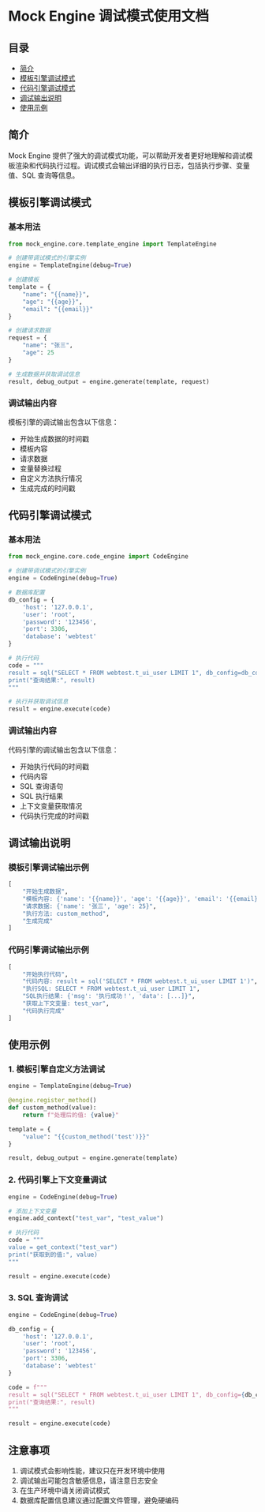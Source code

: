 # Mock Engine 调试模式使用文档

## 目录
- [简介](#简介)
- [模板引擎调试模式](#模板引擎调试模式)
- [代码引擎调试模式](#代码引擎调试模式)
- [调试输出说明](#调试输出说明)
- [使用示例](#使用示例)

## 简介

Mock Engine 提供了强大的调试模式功能，可以帮助开发者更好地理解和调试模板渲染和代码执行过程。调试模式会输出详细的执行日志，包括执行步骤、变量值、SQL 查询等信息。

## 模板引擎调试模式

### 基本用法

```python
from mock_engine.core.template_engine import TemplateEngine

# 创建带调试模式的引擎实例
engine = TemplateEngine(debug=True)

# 创建模板
template = {
    "name": "{{name}}",
    "age": "{{age}}",
    "email": "{{email}}"
}

# 创建请求数据
request = {
    "name": "张三",
    "age": 25
}

# 生成数据并获取调试信息
result, debug_output = engine.generate(template, request)
```

### 调试输出内容

模板引擎的调试输出包含以下信息：
- 开始生成数据的时间戳
- 模板内容
- 请求数据
- 变量替换过程
- 自定义方法执行情况
- 生成完成的时间戳

## 代码引擎调试模式

### 基本用法

```python
from mock_engine.core.code_engine import CodeEngine

# 创建带调试模式的引擎实例
engine = CodeEngine(debug=True)

# 数据库配置
db_config = {
    'host': '127.0.0.1',
    'user': 'root',
    'password': '123456',
    'port': 3306,
    'database': 'webtest'
}

# 执行代码
code = """
result = sql("SELECT * FROM webtest.t_ui_user LIMIT 1", db_config=db_config)
print("查询结果:", result)
"""

# 执行并获取调试信息
result = engine.execute(code)
```

### 调试输出内容

代码引擎的调试输出包含以下信息：
- 开始执行代码的时间戳
- 代码内容
- SQL 查询语句
- SQL 执行结果
- 上下文变量获取情况
- 代码执行完成的时间戳

## 调试输出说明

### 模板引擎调试输出示例

```python
[
    "开始生成数据",
    "模板内容: {'name': '{{name}}', 'age': '{{age}}', 'email': '{{email}}'}",
    "请求数据: {'name': '张三', 'age': 25}",
    "执行方法: custom_method",
    "生成完成"
]
```

### 代码引擎调试输出示例

```python
[
    "开始执行代码",
    "代码内容: result = sql('SELECT * FROM webtest.t_ui_user LIMIT 1')",
    "执行SQL: SELECT * FROM webtest.t_ui_user LIMIT 1",
    "SQL执行结果: {'msg': '执行成功！', 'data': [...]}",
    "获取上下文变量: test_var",
    "代码执行完成"
]
```

## 使用示例

### 1. 模板引擎自定义方法调试

```python
engine = TemplateEngine(debug=True)

@engine.register_method()
def custom_method(value):
    return f"处理后的值: {value}"

template = {
    "value": "{{custom_method('test')}}"
}

result, debug_output = engine.generate(template)
```

### 2. 代码引擎上下文变量调试

```python
engine = CodeEngine(debug=True)

# 添加上下文变量
engine.add_context("test_var", "test_value")

# 执行代码
code = """
value = get_context("test_var")
print("获取到的值:", value)
"""

result = engine.execute(code)
```

### 3. SQL 查询调试

```python
engine = CodeEngine(debug=True)

db_config = {
    'host': '127.0.0.1',
    'user': 'root',
    'password': '123456',
    'port': 3306,
    'database': 'webtest'
}

code = f"""
result = sql("SELECT * FROM webtest.t_ui_user LIMIT 1", db_config={db_config})
print("查询结果:", result)
"""

result = engine.execute(code)
```

## 注意事项

1. 调试模式会影响性能，建议只在开发环境中使用
2. 调试输出可能包含敏感信息，请注意日志安全
3. 在生产环境中请关闭调试模式
4. 数据库配置信息建议通过配置文件管理，避免硬编码 